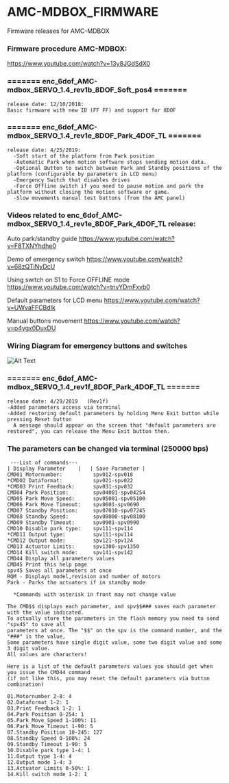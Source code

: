 # AMC-MDBOX_FIRMWARE
Firmware releases for AMC-MDBOX

### Firmware procedure AMC-MDBOX:
https://www.youtube.com/watch?v=13y8JGdSdX0


### ======= enc_6dof_AMC-mdbox_SERVO_1.4_rev1b_8DOF_Soft_pos4 ======= 
```
release date: 12/10/2018: 
Basic firmware with new ID (FF FF) and support for 8DOF
```


### ======= enc_6dof_AMC-mdbox_SERVO_1.4_rev1e_8DOF_Park_4DOF_TL ======= 

```
release date: 4/25/2019: 
  -Soft start of the platform from Park position
  -Automatic Park when motion software stops sending motion data.
  -Optional Button to switch between Park and Standby positions of the platform (configurable by parameters in LCD menu)
  -Emergency Switch that disables drives
  -Force Offline switch if you need to pause motion and park the platform without closing the motion software or game.
  -Slow movements manual test buttons (from the AMC panel)
```



### Videos related to enc_6dof_AMC-mdbox_SERVO_1.4_rev1e_8DOF_Park_4DOF_TL release:
Auto park/standby guide
https://www.youtube.com/watch?v=F8TXNYhdhe0

Demo of emergency switch
https://www.youtube.com/watch?v=68zQTiNyDcU

Using switch on S1 to Force OFFLINE mode
https://www.youtube.com/watch?v=tnvYDmFxvb0

Default parameters for LCD menu
https://www.youtube.com/watch?v=UWvaFFCBdIk

Manual buttons movement
https://www.youtube.com/watch?v=p4ygx0DuxDU

### Wiring Diagram for emergency buttons and switches
![Alt Text](https://github.com/tronicgr/AMC-MDBOX_FIRMWARE/blob/master/AMC-MDBOX%20park-standby-emergency-force-offline%20diagram.jpg)


### ======= enc_6dof_AMC-mdbox_SERVO_1.4_rev1f_8DOF_Park_4DOF_TL ======= 
```
release date: 4/29/2019   (Rev1f)
-Added parameters access via terminal
-Added restoring default parameters by holding Menu Exit button while pressing Reset button
  A message should appear on the screen that "default parameters are restored", you can release the Menu Exit button then.
```

### The parameters can be changed via terminal (250000 bps)
```
 ---List of commands---
| Display Parameter    |   | Save Parameter |
CMD01 Motornumber:          spv012-spv018
*CMD02 Dataformat:          spv021-spv022
*CMD03 Print Feedback:      spv031-spv032
CMD04 Park Position:        spv04001-spv04254
CMD05 Park Move Speed:      spv05001-spv05100
CMD06 Park Move Timeout:    spv0601-spv0690
CMD07 Standby Position:     spv07010-spv07245
CMD08 Standby Speed:        spv08000-spv08100
CMD09 Standby Timeout:      spv0901-spv0990
CMD10 Disable park type:    spv111-spv114
*CMD11 Output type:         spv111-spv114
*CMD12 Output mode:         spv121-spv124
CMD13 Actuator Limits:      spv1300-spv1350
CMD14 Kill switch mode:     spv141-spv142
CMD44 Display all parameters values
CMD45 Print this help page
spv45 Saves all parameters at once
RQM - Displays model,revision and number of motors
Park - Parks the actuators if in standby mode

  *Commands with asterisk in front may not change value

The CMD$$ displays each parameter, and spv$$### saves each parameter with the value indicated. 
To actually store the parameters in the flash memory you need to send "spv45" to save all 
parameters at once. The "$$" on the spv is the command number, and the "###" is the value, 
Some parameters have single digit value, some two digit value and some 3 digit value. 
All values are characters!

Here is a list of the default parameters values you should get when you issue the CMD44 command
(if not like this, you may reset the default parameters via button combination)

01.Motornumber 2-8: 4
02.Dataformat 1-2: 1
03.Print Feedback 1-2: 1
04.Park Position 0-254: 1
05.Park_Move_Speed 1-100%: 11
06.Park_Move_Timeout 1-90: 5
07.Standby Position 10-245: 127
08.Standby Speed 0-100%: 24
09.Standby Timeout 1-90: 5
10.Disable park type 1-4: 1
11.Output type 1-4: 4
12.Output mode 1-4: 3
13.Actuator Limits 0-50%: 1
14.Kill switch mode 1-2: 1
```
